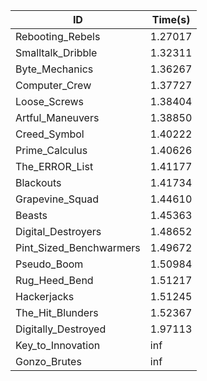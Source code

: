 |ID|Time(s)|
|-|-|
|Rebooting_Rebels|1.27017|
|Smalltalk_Dribble|1.32311|
|Byte_Mechanics|1.36267|
|Computer_Crew|1.37727|
|Loose_Screws|1.38404|
|Artful_Maneuvers|1.38850|
|Creed_Symbol|1.40222|
|Prime_Calculus|1.40626|
|The_ERROR_List|1.41177|
|Blackouts|1.41734|
|Grapevine_Squad|1.44610|
|Beasts|1.45363|
|Digital_Destroyers|1.48652|
|Pint_Sized_Benchwarmers|1.49672|
|Pseudo_Boom|1.50984|
|Rug_Heed_Bend|1.51217|
|Hackerjacks|1.51245|
|The_Hit_Blunders|1.52367|
|Digitally_Destroyed|1.97113|
|Key_to_Innovation|inf|
|Gonzo_Brutes|inf|
